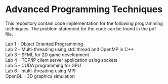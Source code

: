 # Advanced Programming Techniques

This repository contain code implementation for the following programming techniques. The problem statement for the code can be found in the pdf file.  


Lab 1 - Object Oriented Programming  
Lab 2 - Multi-threading using std::thread and OpenMP in C++  
Lab 3 - SFML for 2D game development  
Lab 4 - TCP/IP client server application using sockets  
Lab 5 - CUDA programming for GPU  
Lab 6 - multi-threading using MPI  
OpenGL - 3D graphics simulation  
